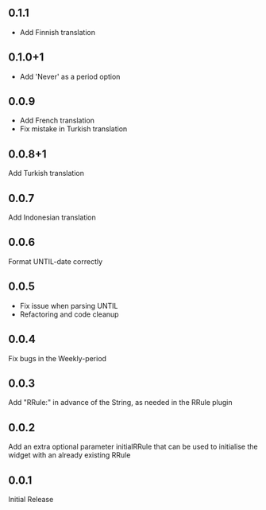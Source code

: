 ## 0.1.1
- Add Finnish translation

## 0.1.0+1
- Add 'Never' as a period option

## 0.0.9
- Add French translation
- Fix mistake in Turkish translation

## 0.0.8+1
Add Turkish translation

## 0.0.7
Add Indonesian translation

## 0.0.6
Format UNTIL-date correctly

## 0.0.5
- Fix issue when parsing UNTIL
- Refactoring and code cleanup

## 0.0.4

Fix bugs in the Weekly-period

## 0.0.3

Add "RRule:" in advance of the String, as needed in the RRule plugin

## 0.0.2

Add an extra optional parameter initialRRule that can be used to initialise the widget with an already existing RRule

## 0.0.1

Initial Release

